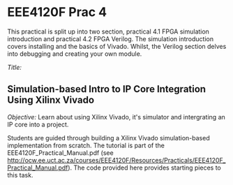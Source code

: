 # EEE4120F Prac 4

This practical is split up into two section, practical 4.1 FPGA simulation introduction and practical 4.2 FPGA Verilog. The simulation introduction covers installing and the basics of Vivado. Whilst, the Verilog section delves into debugging and creating your own module.

_Title:_
## Simulation-based Intro to IP Core Integration Using Xilinx Vivado

_Objective:_
Learn about using Xilinx Vivado, it's simulator and intergrating an IP core into a project.

Students are guided through building a Xilinx Vivado simulation-based implementation from scratch.
The tutorial is part of the EEE4120F_Practical_Manual.pdf (see http://ocw.ee.uct.ac.za/courses/EEE4120F/Resources/Practicals/EEE4120F_Practical_Manual.pdf).
The code provided here provides starting pieces to this task.
